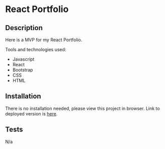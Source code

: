 # React Portfolio

## Description

Here is a MVP for my React Portfolio. 

Tools and technologies used:
- Javascript
- React
- Bootstrap
- CSS
- HTML

## Installation
There is no installation needed, please view this project in browser.
Link to deployed version is [here](https://astarem.github.io/react-portfolio/).

## Tests

N/a